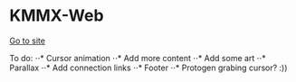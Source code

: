 # KMMX-Web

[Go to site](https://kimmix.github.io/KMMX-Web/)

To do:
⋅⋅* Cursor animation
⋅⋅* Add more content
⋅⋅* Add some art
⋅⋅* Parallax
⋅⋅* Add connection links
⋅⋅* Footer
⋅⋅* Protogen grabing cursor? :))
